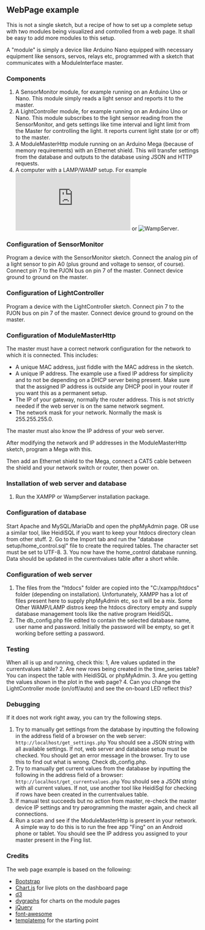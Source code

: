 ## WebPage example
This is not a single sketch, but a recipe of how to set up a complete setup with two modules being visualized and controlled from a web page. It shall be easy to add more modules to this setup.

A "module" is simply a device like Arduino Nano equipped with necessary equipment like sensors, servos, relays etc, programmed with a sketch that communicates with a ModuleInterface master.

### Components
1. A SensorMonitor module, for example running on an Arduino Uno or Nano. This module simply reads a light sensor and reports it to the master.
2. A LightController module, for example running on an Arduino Uno or Nano. This module subscribes to the light sensor reading from the SensorMonitor, and gets settings like time interval and light limit from the Master for controlling the light. It reports current light state (or or off) to the master.
3. A ModuleMasterHttp module running on an Arduino Mega (because of memory requirements) with an Ethernet shield. This will transfer settings from the database and outputs to the database using JSON and HTTP requests.
4. A computer with a LAMP/WAMP setup. For example ![XAMPP](https://www.apachefriends.org/download.html) or ![WampServer](http://www.wampserver.com/en/).

### Configuration of SensorMonitor
Program a device with the SensorMonitor sketch. Connect the analog pin of a light sensor to pin A0 (plus ground and voltage to sensor, of course). Connect pin 7 to the PJON bus on pin 7 of the master. Connect device ground to ground on the master.

### Configuration of LightController
Program a device with the LightController sketch. Connect pin 7 to the PJON bus on pin 7 of the master. Connect device ground to ground on the master.

### Configuration of ModuleMasterHttp
 The master must have a correct network configuration for the network to which it is connected. This includes:
 - A unique MAC address, just fiddle with the MAC address in the sketch.
 - A unique IP address. The example use a fixed IP address for simplicity and to not be depending on a DHCP server being present. Make sure that the assigned IP address is outside any DHCP pool in your router if you want this as a permanent setup.
 - The IP of your gateway, normally the router address. This is not strictly needed if the web server is on the same network segment.
 - The network mask for your network. Normally the mask is 255.255.255.0.

The master must also know the IP address of your web server.

After modifying the network and IP addresses in the ModuleMasterHttp sketch, program a Mega with this.

Then add an Ethernet shield to the Mega, connect a CAT5 cable between the shield and your network switch or router, then power on.

### Installation of web server and database
1. Run the XAMPP or WampServer installation package.

### Configuration of database
Start Apache and MySQL/MariaDb and open the phpMyAdmin page. OR use a similar tool, like HeidiSQL if you want to keep your htdocs directory clean from other stuff.
2. Go to the Import tab and run the "database setup/home_control.sql" file to create the required tables. The character set must be set to UTF-8.
3. You now have the home_control database running. Data should be updated in the curentvalues table after a short while.

### Configuration of web server
1. The files from the "htdocs" folder are copied into the "C:/xampp/htdocs" folder (depending on installation). Unfortunately, XAMPP has a lot of files present here to supply phpMyAdmin etc, so it will be a mix. Some Other WAMP/LAMP distros keep the htdocs directory empty and supply database management tools like the native program HeidiSQL.
2. The db_config.php file edited to contain the selected database name, user name and password. Initially the password will be empty, so get it working before setting a password.

### Testing
When all is up and running, check this:
1, Are values updated in the currentvalues table?
2. Are new rows being created in the time_series table? You can inspect the table with HeidiSQL or phpMyAdmin.
3. Are you getting the values shown in the plot in the web page?
4. Can you change the LightController mode (on/off/auto) and see the on-board LED reflect this?

### Debugging
If it does not work right away, you can try the following steps.
1. Try to manually get settings from the database by inputting the following in the address field of a browser on the web server:
   ```http://localhost/get_settings.php```
   You should see a JSON string with all available settings. If not, web server and database setup must be checked. You should get an error message in the browser. Try to use this to find out what is wrong. Check db_config.php.
2. Try to manually get current values from the database by inputting the following in the address field of a browser:
      ```http://localhost/get_currentvalues.php```
   You should see a JSON string with all current values. If not, use another tool like HeidiSql for checking if rows have been created in the currentvalues table.
3. If manual test succeeds but no action from master, re-check the master device IP settings and try pørogramming the master again, and check all connections.
4. Run a scan and see if the ModuleMasterHttp is present in your network. A simple way to do this is to run the free app "Fing" on an Android phone or tablet. You should see the IP address you assigned to your master present in the Fing list.

### Credits
The web page example is based on the following:
* [Bootstrap](https://getbootstrap.com/)
* [Chart.js](http://www.chartjs.org/) for live plots on the dashboard page
* [d3](https://github.com/d3/d3/wiki/gallery)
* [dygraphs](http://dygraphs.com/) for charts on the module pages
* [jQuery](https://jquery.com/)
* [font-awesome](http://fontawesome.io/)
* [templatemo](http://www.templatemo.com/) for the starting point
